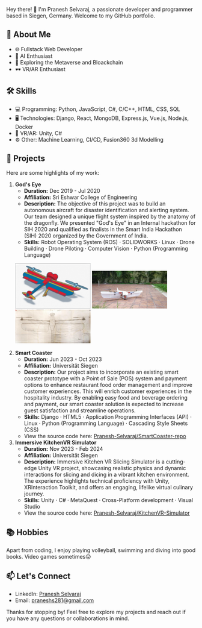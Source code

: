 Hey there! 👋 I'm Pranesh Selvaraj, a passionate developer and programmer based in Siegen, Germany. Welcome to my GitHub portfolio.

## 🚀 About Me

- 🌐 Fullstack Web Developer
- 🤖 AI Enthusiast
- 🌌 Exploring the Metaverse and Bloackchain
- 🕶️ VR/AR Enthusiast

## 🛠️ Skills

- 💻 Programming: Python, JavaScript, C#, C/C++, HTML, CSS, SQL
- 🖥️ Technologies: Django, React, MongoDB, Express.js, Vue.js, Node.js, Docker
- 📱 VR/AR: Unity, C#
- ⚙️ Other: Machine Learning, CI/CD, Fusion360 3d Modelling

## 📂 Projects

Here are some highlights of my work:

1. **God's Eye**
   - **Duration:** Dec 2019 - Jul 2020
   - **Affiliation:** Sri Eshwar College of Engineering
   - **Description:**
     The objective of this project was to build an autonomous aircraft for disaster identification and alerting system. Our team designed a unique flight system inspired by the anatomy of the dragonfly. We presented "God's Eye" in an Internal hackathon for SIH 2020 and qualified as finalists in the Smart India Hackathon (SIH) 2020 organized by the Government of India.
   - **Skills:** Robot Operating System (ROS) · SOLIDWORKS · Linux · Drone Building · Drone Piloting · Computer Vision · Python (Programming Language)
    <p float="left">
     <img src="images/Fig1.png" width="200" />
     <img src="images/Fig15.jpg" width="200" />
     <img src="images/measurements.jpg" width="200" />
   </p>
2. **Smart Coaster**
   - **Duration:** Jun 2023 - Oct 2023
   - **Affiliation:** Universität Siegen
   - **Description:**
     Our project aims to incorporate an existing smart coaster prototype with a Point of Sale (POS) system and payment options to enhance restaurant food order management and improve customer experiences. This will enrich customer experiences in the hospitality industry. By enabling easy food and beverage ordering and payment, our smart coaster solution is expected to increase guest satisfaction and streamline operations.
   - **Skills:** Django · HTML5 · Application Programming Interfaces (API) · Linux · Python (Programming Language) · Cascading Style Sheets (CSS)
   - View the source code here: [Pranesh-Selvaraj/SmartCoaster-repo](https://github.com/Pranesh-Selvaraj/SmartCoaster-repo.git)
3. **Immersive KitchenVR Simulator**
   - **Duration:** Nov 2023 - Feb 2024
   - **Affiliation:** Universität Siegen
   - **Description:**
      Immersive Kitchen VR Slicing Simulator is a cutting-edge Unity VR project, showcasing realistic physics and dynamic interactions for slicing and dicing in a vibrant kitchen environment. The experience highlights technical proficiency with Unity, XRInteraction Toolkit, and offers an engaging, lifelike virtual culinary journey.
   - **Skills:**  Unity · C# · MetaQuest · Cross-Platform development · Visual Studio
   - View the source code here: [Pranesh-Selvaraj/KitchenVR-Simulator](https://github.com/Pranesh-Selvaraj/KitchenVR-Simulator)

## 📚 Hobbies

Apart from coding, I enjoy playing volleyball, swimming and diving into good books. Video games sometimes😜

## 📫 Let's Connect

- LinkedIn: [Pranesh Selvaraj](https://www.linkedin.com/in/pranesh-selvaraj/)
- Email: praneshs281@gmail.com

Thanks for stopping by! Feel free to explore my projects and reach out if you have any questions or collaborations in mind.

